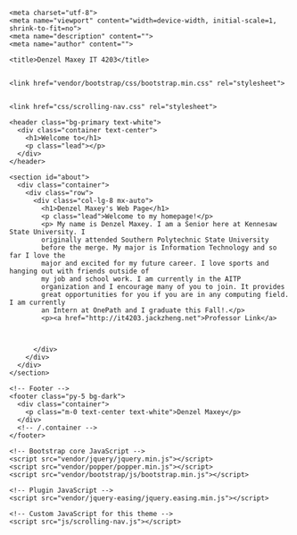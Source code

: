 <html lang="en">

  <head>

    <meta charset="utf-8">
    <meta name="viewport" content="width=device-width, initial-scale=1, shrink-to-fit=no">
    <meta name="description" content="">
    <meta name="author" content="">

    <title>Denzel Maxey IT 4203</title>

  
    <link href="vendor/bootstrap/css/bootstrap.min.css" rel="stylesheet">

    
    <link href="css/scrolling-nav.css" rel="stylesheet">

  </head>

  <body id="page-top">

     
    <header class="bg-primary text-white">
      <div class="container text-center">
        <h1>Welcome to</h1>
        <p class="lead"></p>
      </div>
    </header>

    <section id="about">
      <div class="container">
        <div class="row">
          <div class="col-lg-8 mx-auto">
            <h1>Denzel Maxey's Web Page</h1>
            <p class="lead">Welcome to my homepage!</p>
            <p> My name is Denzel Maxey. I am a Senior here at Kennesaw State University. I 
            originally attended Southern Polytechnic State University 
            before the merge. My major is Information Technology and so far I love the 
            major and excited for my future career. I love sports and hanging out with friends outside of 
            my job and school work. I am currently in the AITP 
            organization and I encourage many of you to join. It provides 
            great opportunities for you if you are in any computing field. I am currently 
            an Intern at OnePath and I graduate this Fall!.</p>
            <p><a href="http://it4203.jackzheng.net">Professor Link</a>
             

            
          </div>
        </div>
      </div>
    </section>

    <!-- Footer -->
    <footer class="py-5 bg-dark">
      <div class="container">
        <p class="m-0 text-center text-white">Denzel Maxey</p>
      </div>
      <!-- /.container -->
    </footer>

    <!-- Bootstrap core JavaScript -->
    <script src="vendor/jquery/jquery.min.js"></script>
    <script src="vendor/popper/popper.min.js"></script>
    <script src="vendor/bootstrap/js/bootstrap.min.js"></script>

    <!-- Plugin JavaScript -->
    <script src="vendor/jquery-easing/jquery.easing.min.js"></script>

    <!-- Custom JavaScript for this theme -->
    <script src="js/scrolling-nav.js"></script>

